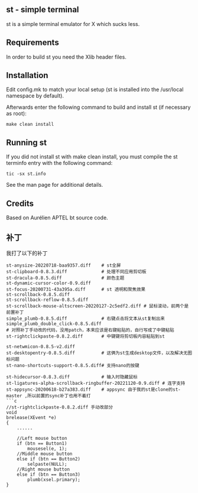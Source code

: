 st - simple terminal
--------------------
st is a simple terminal emulator for X which sucks less.


Requirements
------------
In order to build st you need the Xlib header files.


Installation
------------
Edit config.mk to match your local setup (st is installed into
the /usr/local namespace by default).

Afterwards enter the following command to build and install st (if
necessary as root):

    make clean install


Running st
----------
If you did not install st with make clean install, you must compile
the st terminfo entry with the following command:

    tic -sx st.info

See the man page for additional details.

Credits
-------
Based on Aurélien APTEL <aurelien dot aptel at gmail dot com> bt source code.

## 补丁
我打了以下的补丁
```text
st-anysize-20220718-baa9357.diff    # st全屏
st-clipboard-0.8.3.diff             # 处理不同应用剪切板
st-dracula-0.8.5.diff               # 颜色主题
st-dynamic-cursor-color-0.9.diff    
st-focus-20200731-43a395a.diff      # st 透明和聚焦效果
st-scrollback-0.8.5.diff            
st-scrollback-reflow-0.8.5.diff         
st-scrollback-mouse-altscreen-20220127-2c5edf2.diff # 鼠标滚动，前两个是前置补丁
simple_plumb-0.8.5.diff             # 右键点击将文本从st复制出来
simple_plumb_double_click-0.8.5.diff
# 对照补丁手动改的代码，没用patch，本来应该是右键粘贴的，自行写成了中键粘贴
st-rightclickpaste-0.8.2.diff       # 中键键将剪切板内容粘贴到st

st-netwmicon-0.8.5-v2.diff
st-desktopentry-0.8.5.diff			# 这俩为st生成desktop文件，以及解决无图标问题
st-nano-shortcuts-support-0.8.5.diff# 支持nano的按键

st-hidecursor-0.8.3.diff			# 输入时隐藏鼠标
st-ligatures-alpha-scrollback-ringbuffer-20221120-0.9.diff # 连字支持
st-appsync-20200618-b27a383.diff    # appsync 由于我的st是clone的st-master ,所以前置的sync补丁也用不着打
```c
//st-rightclickpaste-0.8.2.diff 手动改部分
void
brelease(XEvent *e)
{
	......
    
	//Left mouse button
	if (btn == Button1)
		mousesel(e, 1);
	//Middle mouse button
	else if (btn == Button2)
		selpaste(NULL);
	//Right mouse button
	else if (btn == Button3)
		plumb(xsel.primary);
}
```